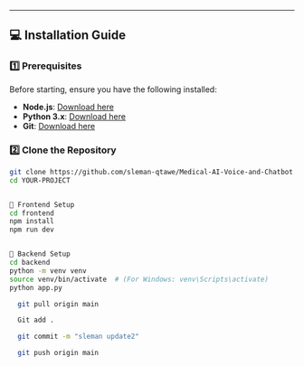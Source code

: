 
---

## 💻 Installation Guide
### **1️⃣ Prerequisites**
Before starting, ensure you have the following installed:
- **Node.js**: [Download here](https://nodejs.org/)
- **Python 3.x**: [Download here](https://www.python.org/downloads/)
- **Git**: [Download here](https://git-scm.com/)

### **2️⃣ Clone the Repository**
```bash
git clone https://github.com/sleman-qtawe/Medical-AI-Voice-and-Chatbot.git
cd YOUR-PROJECT


📍 Frontend Setup
cd frontend
npm install
npm run dev


📍 Backend Setup
cd backend
python -m venv venv
source venv/bin/activate  # (For Windows: venv\Scripts\activate)
python app.py

  git pull origin main  

  Git add .

  git commit -m "sleman update2"  

  git push origin main
